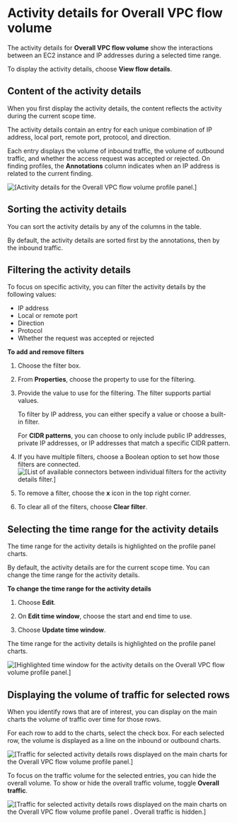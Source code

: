 # Activity details for Overall VPC flow volume<a name="profile-panel-drilldown-overall-vpc-volume"></a>

The activity details for **Overall VPC flow volume** show the interactions between an EC2 instance and IP addresses during a selected time range\.

To display the activity details, choose **View flow details**\.

## Content of the activity details<a name="drilldown-vpc-volume-content"></a>

When you first display the activity details, the content reflects the activity during the current scope time\.

The activity details contain an entry for each unique combination of IP address, local port, remote port, protocol, and direction\.

Each entry displays the volume of inbound traffic, the volume of outbound traffic, and whether the access request was accepted or rejected\. On finding profiles, the **Annotations** column indicates when an IP address is related to the current finding\.

![\[Activity details for the Overall VPC flow volume profile panel.\]](http://docs.aws.amazon.com/detective/latest/userguide/images/screen_profile_panel_drilldown_vpc_initial.png)

## Sorting the activity details<a name="drilldown-vpc-volume-sort"></a>

You can sort the activity details by any of the columns in the table\.

By default, the activity details are sorted first by the annotations, then by the inbound traffic\.

## Filtering the activity details<a name="drilldown-vpc-volume-filter"></a>

To focus on specific activity, you can filter the activity details by the following values:
+ IP address
+ Local or remote port
+ Direction
+ Protocol
+ Whether the request was accepted or rejected

**To add and remove filters**

1. Choose the filter box\.

1. From **Properties**, choose the property to use for the filtering\.

1. Provide the value to use for the filtering\. The filter supports partial values\.

   To filter by IP address, you can either specify a value or choose a built\-in filter\.

   For **CIDR patterns**, you can choose to only include public IP addresses, private IP addresses, or IP addresses that match a specific CIDR pattern\.

1. If you have multiple filters, choose a Boolean option to set how those filters are connected\.  
![\[List of available connectors between individual filters for the activity details filter.\]](http://docs.aws.amazon.com/detective/latest/userguide/images/screen_profile_panel_drilldown_vpc_filterconnectors.png)

1. To remove a filter, choose the **x** icon in the top right corner\.

1. To clear all of the filters, choose **Clear filter**\.

## Selecting the time range for the activity details<a name="drilldown-vpc-volume-time-range"></a>

The time range for the activity details is highlighted on the profile panel charts\.

By default, the activity details are for the current scope time\. You can change the time range for the activity details\.

**To change the time range for the activity details**

1. Choose **Edit**\.

1. On **Edit time window**, choose the start and end time to use\.

1. Choose **Update time window**\.

The time range for the activity details is highlighted on the profile panel charts\.

![\[Highlighted time window for the activity details on the Overall VPC flow volume profile panel.\]](http://docs.aws.amazon.com/detective/latest/userguide/images/screen_profile_panel_drilldown_vpc_timehighlight.png)

## Displaying the volume of traffic for selected rows<a name="drilldown-vpc-volume-chart-details"></a>

When you identify rows that are of interest, you can display on the main charts the volume of traffic over time for those rows\.

For each row to add to the charts, select the check box\. For each selected row, the volume is displayed as a line on the inbound or outbound charts\.

![\[Traffic for selected activity details rows displayed on the main charts for the Overall VPC flow volume profile panel.\]](http://docs.aws.amazon.com/detective/latest/userguide/images/screen_profile_panel_drilldown_vpc_select_rows.png)

To focus on the traffic volume for the selected entries, you can hide the overall volume\. To show or hide the overall traffic volume, toggle **Overall traffic**\.

![\[Traffic for selected activity details rows displayed on the main charts on the Overall VPC flow volume profile panel . Overall traffic is hidden.\]](http://docs.aws.amazon.com/detective/latest/userguide/images/screen_profile_panel_drilldown_vpc_overall_off.png)